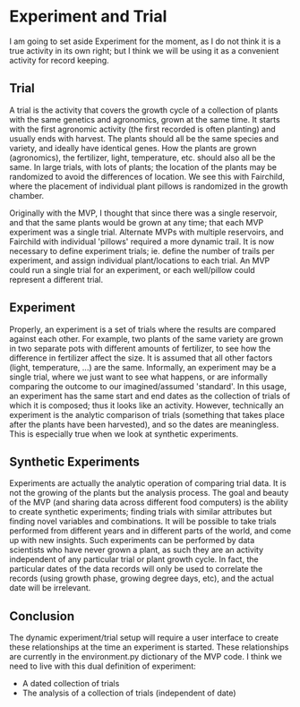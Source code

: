 # Experiment and Trial
I am going to set aside Experiment for the moment, as I do not think it is a true activity in its own right; but I think we will be using it as a convenient activity for record keeping.

## Trial
A trial is the activity that covers the growth cycle of a collection of plants with the same genetics and agronomics, grown at the same time.  It starts with the first agronomic activity (the first recorded is often planting) and usually ends with harvest.  The plants should all be the same species and variety, and ideally have identical genes.  How the plants are grown (agronomics), the fertilizer, light, temperature, etc. should also all be the same.  In large trials, with lots of plants; the location of the plants may be randomized to avoid the differences of location.  We see this with Fairchild, where the placement of individual plant pillows is randomized in the growth chamber.

Originally with the MVP, I thought that since there was a single reservoir, and that the same plants would be grown at any time; that each MVP experiment was a single trial.  Alternate MVPs with multiple reservoirs, and Fairchild with individual 'pillows' required a more dynamic trail.  It is now necessary to define experiment trials; ie. define the number of trails per experiment, and assign individual plant/locations to each trial.  An MVP could run a single trial for an experiment, or each well/pillow could represent a different trial.

## Experiment
Properly, an experiment is a set of trials where the results are compared against each other.  For example, two plants of the same variety are grown in two separate pots with different amounts of fertilizer, to see how the difference in fertilizer affect the size.  It is assumed that all other factors (light, temperature, ...) are the same.
Informally, an experiment may be a single trial, where we just want to see what happens, or are informally comparing the outcome to our imagined/assumed 'standard'.
In this usage, an experiment has the same start and end dates as the collection of trials of which it is composed; thus it looks like an activity.  However, technically an experiment is the analytic comparison of trials (something that takes place after the plants have been harvested), and so the dates are meaningless.  This is especially true when we look at synthetic experiments.

## Synthetic Experiments
Experiments are actually the analytic operation of comparing trial data.  It is not the growing of the plants but the analysis process.  The goal and beauty of the MVP (and sharing data across different food computers) is the ability to create synthetic experiments; finding trials with similar attributes but finding novel variables and combinations.  It will be possible to take trials performed from different years and in different parts of the world, and come up with new insights.  Such experiments can be performed by data scientists who have never grown a plant, as such they are an activity independent of any particular trial or plant growth cycle.  In fact, the particular dates of the data records will only be used to correlate the records (using growth phase, growing degree days, etc), and the actual date will be irrelevant. 

## Conclusion
The dynamic experiment/trial setup will require a user interface to create these relationships at the time an experiment is started. These relationships are currently in the environment.py dictionary of the MVP code.
I think we need to live with this dual definition of experiment:
* A dated collection of trials
* The analysis of a collection of trials (independent of date)